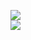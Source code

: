 [![](https://img.shields.io/badge/Made%20With-Github%20Spray-lightgrey.svg?style=for-the-badge&logo=github)](https://github.com/Annihil/github-spray#23327)  
[![](https://i.imgur.com/2DrTn0Z.gif)](https://github.com/Annihil/github-spray)